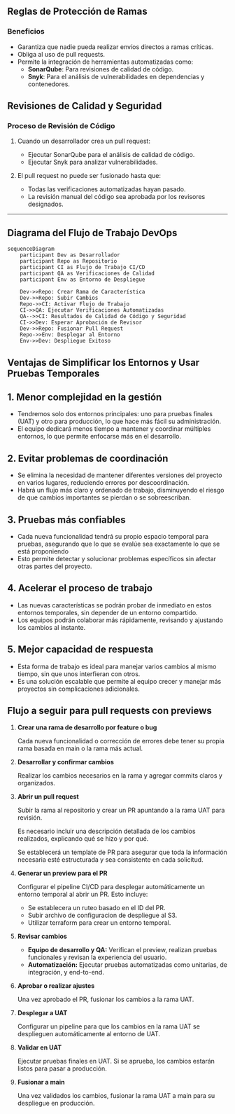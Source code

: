 
## Reglas de Protección de Ramas

### Beneficios

- Garantiza que nadie pueda realizar envíos directos a ramas críticas.
- Obliga al uso de pull requests.
- Permite la integración de herramientas automatizadas como:
  - **SonarQube**: Para revisiones de calidad de código.
  - **Snyk**: Para el análisis de vulnerabilidades en dependencias y contenedores.

## Revisiones de Calidad y Seguridad

### Proceso de Revisión de Código

1. Cuando un desarrollador crea un pull request:
   - Ejecutar SonarQube para el análisis de calidad de código.
   - Ejecutar Snyk para analizar vulnerabilidades.

2. El pull request no puede ser fusionado hasta que:
   - Todas las verificaciones automatizadas hayan pasado.
   - La revisión manual del código sea aprobada por los revisores designados.


---

## Diagrama del Flujo de Trabajo DevOps

```mermaid
sequenceDiagram
    participant Dev as Desarrollador
    participant Repo as Repositorio
    participant CI as Flujo de Trabajo CI/CD
    participant QA as Verificaciones de Calidad
    participant Env as Entorno de Despliegue

    Dev->>Repo: Crear Rama de Característica
    Dev->>Repo: Subir Cambios
    Repo->>CI: Activar Flujo de Trabajo
    CI->>QA: Ejecutar Verificaciones Automatizadas
    QA-->>CI: Resultados de Calidad de Código y Seguridad
    CI->>Dev: Esperar Aprobación de Revisor
    Dev->>Repo: Fusionar Pull Request
    Repo->>Env: Desplegar al Entorno
    Env->>Dev: Despliegue Exitoso
```

## **Ventajas de Simplificar los Entornos y Usar Pruebas Temporales**

## **1. Menor complejidad en la gestión**

- Tendremos solo dos entornos principales: uno para pruebas finales
(UAT) y otro para producción, lo que hace más fácil su administración.
- El equipo dedicará menos tiempo a mantener y coordinar múltiples
entornos, lo que permite enfocarse más en el desarrollo.

## **2. Evitar problemas de coordinación**

- Se elimina la necesidad de mantener diferentes versiones del proyecto
en varios lugares, reduciendo errores por descoordinación.
- Habrá un flujo más claro y ordenado de trabajo, disminuyendo el
riesgo de que cambios importantes se pierdan o se sobreescriban.

## **3. Pruebas más confiables**

- Cada nueva funcionalidad tendrá su propio espacio temporal para
pruebas, asegurando que lo que se evalúe sea exactamente lo que se está proponiendo
- Esto permite detectar y solucionar problemas específicos sin afectar
otras partes del proyecto.

## **4. Acelerar el proceso de trabajo**

- Las nuevas características se podrán probar de inmediato en estos
entornos temporales, sin depender de un entorno compartido.
- Los equipos podrán colaborar más rápidamente, revisando y ajustando
los cambios al instante.

## **5. Mejor capacidad de respuesta**

- Esta forma de trabajo es ideal para manejar varios cambios al mismo
tiempo, sin que unos interfieran con otros.
- Es una solución escalable que permite al equipo crecer y manejar más
proyectos sin complicaciones adicionales.

## **Flujo a seguir para pull requests con previews**

1. **Crear una rama de desarrollo por feature o bug**

   Cada nueva funcionalidad o corrección de errores debe tener su
   propia rama basada en main o la rama más actual.

2. **Desarrollar y confirmar cambios**

   Realizar los cambios necesarios en la rama y agregar commits claros y organizados.

3. **Abrir un pull request**

   Subir la rama al repositorio y crear un PR apuntando a la rama UAT para revisión.

   Es necesario incluir una descripción detallada de los cambios
   realizados, explicando qué se hizo y por qué.

   Se establecerá un template de PR para asegurar que toda la
   información necesaria esté estructurada y sea consistente en cada
   solicitud.

4. **Generar un preview para el PR**

   Configurar el pipeline CI/CD para desplegar automáticamente un
   entorno temporal al abrir un PR. Esto incluye:
   - Se establecera un ruteo basado en el ID del PR.
   - Subir archivo de configuracion de despliegue al S3.
   - Utilizar terraform para crear un entorno temporal.

5. **Revisar cambios**

   - **Equipo de desarrollo y QA:** Verifican el preview, realizan
   pruebas funcionales y revisan la experiencia del usuario.
   - **Automatización:** Ejecutar pruebas automatizadas como unitarias,
   de integración, y end-to-end.

6. **Aprobar o realizar ajustes**

   Una vez aprobado el PR, fusionar los cambios a la rama UAT.

7. **Desplegar a UAT**

   Configurar un pipeline para que los cambios en la rama UAT se
   desplieguen automáticamente al entorno de UAT.

8. **Validar en UAT**

   Ejecutar pruebas finales en UAT. Si se aprueba, los cambios estarán
   listos para pasar a producción.

9. **Fusionar a main**

   Una vez validados los cambios, fusionar la rama UAT a main para su
   despliegue en producción.
